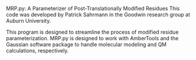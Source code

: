 
MRP.py: A Parameterizer of Post-Translationally Modified Residues
This code was developed by Patrick Sahrmann in the Goodwin research group at Auburn University. 

This program is designed to streamline the process of modified residue parameterization.
MRP.py is designed to work with AmberTools and the Gaussian software package to handle molecular 
modeling and QM calculations, respectively.
